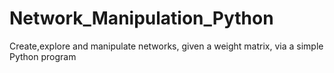# Network_Manipulation_Python
Create,explore and manipulate networks, given a weight matrix, via a simple Python program
